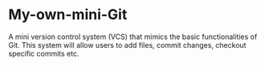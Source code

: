 # My-own-mini-Git
A mini version control system (VCS) that mimics the basic functionalities of Git. This system will allow users to add files, commit changes, checkout specific commits etc.

